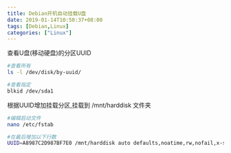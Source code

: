```yaml
---
title: Debian开机自动挂载U盘
date: 2019-01-14T10:50:37+08:00
tags: [Debian,Linux]
categories: ["Linux"]
---
```


查看U盘(移动硬盘)的分区UUID
``` bash
#查看所有
ls -l /dev/disk/by-uuid/ 

#查看指定
blkid /dev/sda1
```

根据UUID增加挂载分区,挂载到 /mnt/harddisk 文件夹
``` bash
#编辑启动文件
nano /etc/fstab

#在最后增加以下行数
UUID=A8987C2D987BF7E0 /mnt/harddisk auto defaults,noatime,rw,nofail,x-systemd.automount 0 0
```